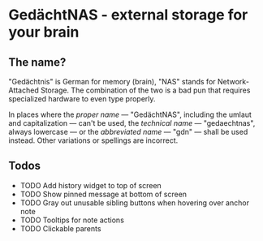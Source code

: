 # GedächtNAS - external storage for your brain

## The name?

"Gedächtnis" is German for memory (brain), "NAS" stands for Network-Attached
Storage. The combination of the two is a bad pun that requires specialized
hardware to even type properly.

In places where the _proper name_ — "GedächtNAS", including the umlaut and
capitalization — can't be used, the _technical name_ — "gedaechtnas", always
lowercase — or the _abbreviated name_ — "gdn" — shall be used instead. Other
variations or spellings are incorrect.

## Todos

- TODO Add history widget to top of screen
- TODO Show pinned message at bottom of screen
- TODO Gray out unusable sibling buttons when hovering over anchor note
- TODO Tooltips for note actions
- TODO Clickable parents
